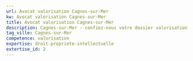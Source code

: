 ```yaml
---
url: Avocat valorisation Cagnes-sur-Mer
kw: Avocat valorisation Cagnes-sur-Mer
title: Avocat valorisation Cagnes-sur-Mer
description: Cagnes-sur-Mer - confiez-nous votre dossier valorisation
tag_ville: Cagnes-sur-Mer
competence: valorisation
expertise: droit-propriete-intellectuelle
extertise_id: 2
---
```


